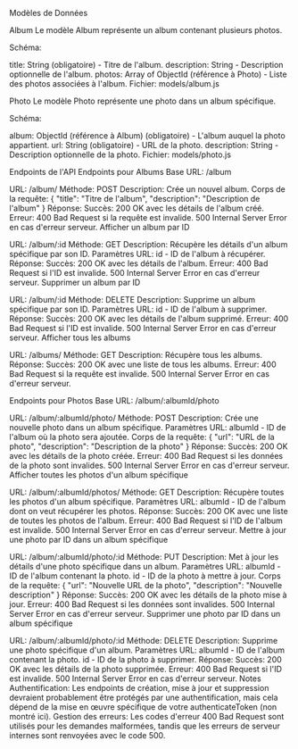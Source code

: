 Modèles de Données

Album
Le modèle Album représente un album contenant plusieurs photos.

Schéma:

title: String (obligatoire) - Titre de l'album.
description: String - Description optionnelle de l'album.
photos: Array of ObjectId (référence à Photo) - Liste des photos associées à l'album.
Fichier: models/album.js

Photo
Le modèle Photo représente une photo dans un album spécifique.

Schéma:

album: ObjectId (référence à Album) (obligatoire) - L'album auquel la photo appartient.
url: String (obligatoire) - URL de la photo.
description: String - Description optionnelle de la photo.
Fichier: models/photo.js

Endpoints de l'API
Endpoints pour Albums
Base URL: /album

URL: /album/
Méthode: POST
Description: Crée un nouvel album.
Corps de la requête: { "title": "Titre de l'album", "description": "Description de l'album" }
Réponse:
Succès: 200 OK avec les détails de l'album créé.
Erreur: 400 Bad Request si la requête est invalide. 500 Internal Server Error en cas d'erreur serveur.
Afficher un album par ID

URL: /album/:id
Méthode: GET
Description: Récupère les détails d'un album spécifique par son ID.
Paramètres URL: id - ID de l'album à récupérer.
Réponse:
Succès: 200 OK avec les détails de l'album.
Erreur: 400 Bad Request si l'ID est invalide. 500 Internal Server Error en cas d'erreur serveur.
Supprimer un album par ID

URL: /album/:id
Méthode: DELETE
Description: Supprime un album spécifique par son ID.
Paramètres URL: id - ID de l'album à supprimer.
Réponse:
Succès: 200 OK avec les détails de l'album supprimé.
Erreur: 400 Bad Request si l'ID est invalide. 500 Internal Server Error en cas d'erreur serveur.
Afficher tous les albums

URL: /albums/
Méthode: GET
Description: Récupère tous les albums.
Réponse:
Succès: 200 OK avec une liste de tous les albums.
Erreur: 400 Bad Request si la requête est invalide. 500 Internal Server Error en cas d'erreur serveur.

Endpoints pour Photos
Base URL: /album/:albumId/photo

URL: /album/:albumId/photo/
Méthode: POST
Description: Crée une nouvelle photo dans un album spécifique.
Paramètres URL: albumId - ID de l'album où la photo sera ajoutée.
Corps de la requête: { "url": "URL de la photo", "description": "Description de la photo" }
Réponse:
Succès: 200 OK avec les détails de la photo créée.
Erreur: 400 Bad Request si les données de la photo sont invalides. 500 Internal Server Error en cas d'erreur serveur.
Afficher toutes les photos d'un album spécifique

URL: /album/:albumId/photos/
Méthode: GET
Description: Récupère toutes les photos d'un album spécifique.
Paramètres URL: albumId - ID de l'album dont on veut récupérer les photos.
Réponse:
Succès: 200 OK avec une liste de toutes les photos de l'album.
Erreur: 400 Bad Request si l'ID de l'album est invalide. 500 Internal Server Error en cas d'erreur serveur.
Mettre à jour une photo par ID dans un album spécifique

URL: /album/:albumId/photo/:id
Méthode: PUT
Description: Met à jour les détails d'une photo spécifique dans un album.
Paramètres URL:
albumId - ID de l'album contenant la photo.
id - ID de la photo à mettre à jour.
Corps de la requête: { "url": "Nouvelle URL de la photo", "description": "Nouvelle description" }
Réponse:
Succès: 200 OK avec les détails de la photo mise à jour.
Erreur: 400 Bad Request si les données sont invalides. 500 Internal Server Error en cas d'erreur serveur.
Supprimer une photo par ID dans un album spécifique

URL: /album/:albumId/photo/:id
Méthode: DELETE
Description: Supprime une photo spécifique d'un album.
Paramètres URL:
albumId - ID de l'album contenant la photo.
id - ID de la photo à supprimer.
Réponse:
Succès: 200 OK avec les détails de la photo supprimée.
Erreur: 400 Bad Request si l'ID est invalide. 500 Internal Server Error en cas d'erreur serveur.
Notes
Authentification: Les endpoints de création, mise à jour et suppression devraient probablement être protégés par une authentification, mais cela dépend de la mise en œuvre spécifique de votre authenticateToken (non montré ici).
Gestion des erreurs: Les codes d'erreur 400 Bad Request sont utilisés pour les demandes malformées, tandis que les erreurs de serveur internes sont renvoyées avec le code 500.